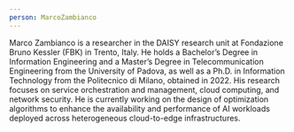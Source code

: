 ```yaml
---
person: MarcoZambianco
---
```


Marco Zambianco is a researcher in the DAISY research unit at Fondazione Bruno Kessler (FBK) in Trento, Italy.
He holds a Bachelor’s Degree in Information Engineering and a Master’s Degree in Telecommunication Engineering from the University of Padova, as well as a Ph.D. in Information Technology from the Politecnico di Milano, obtained in 2022.
His research focuses on service orchestration and management, cloud computing, and network security.
He is currently working on the design of optimization algorithms to enhance the availability and performance of AI workloads deployed across heterogeneous cloud-to-edge infrastructures.